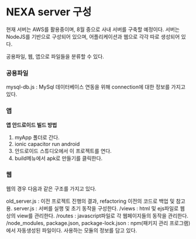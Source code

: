 # NEXA server 구성

현재 서버는 AWS를 활용중이며, 8월 중으로 사내 서버를 구축할 예정이다.
서버는 NodeJS를 기반으로 구성되어 있으며, 어플리케이션과 웹으로 각각 따로 생성되어 있다. 

공용파일, 웹, 앱으로 파일들을 분류할 수 있다.

### 공용파일
mysql-db.js : MySql 데이터베이스 연동을 위해 connection에 대한 정보를 가지고 있다.

### 앱
**앱 안드로이드 빌드 방법**
1) myApp 폴더로 간다.
2) ionic capacitor run android
3) 안드로이드 스튜디오에서 이 프로젝트를 연다.
4) build메뉴에서 apk로 만들기를 클릭한다.

### 웹
웹의 경우 다음과 같은 구조를 가지고 있다.

old_server.js : 이전 프로젝트 진행의 결과, refactoring 이전의 코드로 백업 및 참고용.
server.js : 서버를 실행 및 초기 동작을 구성한다.
/views : html 및 ejs파일로 웹 상의 view를 관리한다.
/routes : javascript파일로 각 웹페이지들의 동작을 관리한다.
/node_modules, package.json, package-lock.json : npm(패키지 관리 프로그램)에서 자동생성된 파일이다. 사용하는 모듈의 정보를 담고 있다.

